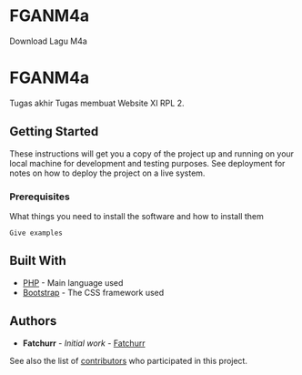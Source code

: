 # FGANM4a
Download Lagu M4a


# FGANM4a

Tugas akhir Tugas membuat Website XI RPL 2.


## Getting Started

These instructions will get you a copy of the project up and running on your local machine for development and testing purposes. See deployment for notes on how to deploy the project on a live system.


### Prerequisites

What things you need to install the software and how to install them

```
Give examples
```


## Built With

* [PHP](https://php.net/) - Main language used
* [Bootstrap](https://getbootstrap.com/) - The CSS framework used


## Authors

* **Fatchurr** - *Initial work* - [Fatchurr](https://github.com/Fatchurr)

See also the list of [contributors](https://github.com/Fatchurr/FGANM4a/contributors) who participated in this project.
